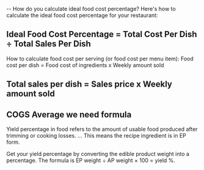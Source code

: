 --
How do you calculate ideal food cost percentage?
Here's how to calculate the ideal food cost percentage for your restaurant: 

Ideal Food Cost Percentage = Total Cost Per Dish ÷ Total Sales Per Dish 
-- 

How to calculate food cost per serving (or food cost per menu item):
Food cost per dish = Food cost of ingredients x Weekly amount sold

Total sales per dish = Sales price x Weekly amount sold
--
COGS Average
we need formula
---

Yield percentage in food refers to the amount of usable food produced after trimming or cooking losses. ... This means the recipe ingredient is in EP form.

Get your yield percentage by converting the edible product weight into a percentage. The formula is EP weight ÷ AP weight × 100 = yield %.
